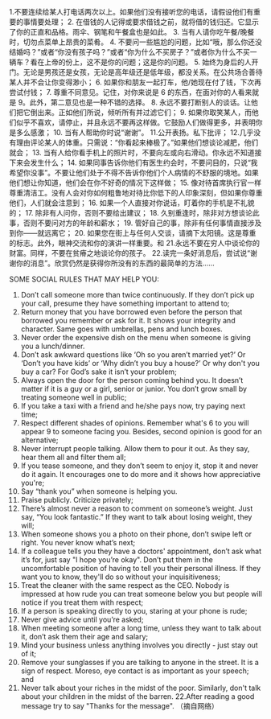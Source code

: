 1.不要连续给某人打电话两次以上。如果他们没有接听您的电话，请假设他们有重要的事情要处理；
2. 在借钱的人记得或要求借钱之前，就将借的钱归还。它显示了你的正直和品格。雨伞、钢笔和午餐盒也是如此。
3. 当有人请你吃午餐/晚餐时，切勿点菜单上昂贵的菜肴。
4. 不要问一些尴尬的问题，比如“哦，那么你还没结婚吗？”或者“你没有孩子吗？”或者“你为什么不买房子？”或者你为什么不买一辆车？看在上帝的份上，这不是你的问题；这是你的问题。
5. 始终为身后的人开门。无论是男孩还是女孩，无论是高年级还是低年级，都没关系。在公共场合善待某人并不会让你变得渺小；
6. 如果你和朋友一起打车，他/她现在付了钱，下次再尝试付钱；
7. 尊重不同意见。记住，对你来说是 6 的东西，在面对你的人看来就是 9。此外，第二意见也是一种不错的选择。
8. 永远不要打断别人的谈话。让他们把它倒出来。正如他们所说，倾听所有并过滤它们；
9. 如果你取笑某人，而他们似乎不喜欢，请停止，并且永远不要再这样做。它鼓励人们做得更多，并表明你是多么感激；
10. 当有人帮助你时说“谢谢”。
11.公开表扬。私下批评；
12.几乎没有理由评论某人的体重。只需说：“你看起来棒极了。”如果他们想谈论减肥，他们就会；
13. 当有人给你看手机上的照片时，不要向左或向右滑动。你永远不知道接下来会发生什么；
14. 如果同事告诉你他们有医生约会时，不要问目的，只说“我希望你没事”。不要让他们处于不得不告诉你他们个人病情的不舒服的境地。如果他们想让你知道，他们会在你不好奇的情况下这样做；
15. 像对待首席执行官一样尊重清洁工。没有人会对你如何粗鲁地对待比你低下的人印象深刻，但如果你尊重他们，人们就会注意到；
16. 如果一个人直接对你说话，盯着你的手机是不礼貌的；
17. 除非有人问你，否则不要给出建议；
18. 久别重逢时，除非对方想谈论此事，否则不要问对方的年龄和薪水；
19. 管好自己的事，除非有任何事情直接涉及到你——就远离它；
20. 如果您在街上与任何人交谈，请摘下太阳镜。这是尊重的标志。此外，眼神交流和你的演讲一样重要。和
21.永远不要在穷人中谈论你的财富。同样，不要在贫瘠之地谈论你的孩子。
22.读完一条好消息后，尝试说“谢谢你的消息”。欣赏仍然是获得你所没有的东西的最简单的方法......

SOME SOCIAL RULES THAT MAY HELP YOU:
1. Don’t call someone more than twice continuously. If they don’t pick up your call, presume they have something important to attend to;
2. Return money that you have borrowed even before the person that borrowed you remember or ask for it. It shows your integrity and character. Same goes with umbrellas, pens and lunch boxes.
3. Never order the expensive dish on the menu when someone is giving you a lunch/dinner.
4. Don’t ask awkward questions like ‘Oh so you aren’t married yet?’ Or ‘Don’t you have kids’ or ‘Why didn’t you buy a house?’ Or why don't you buy a car? For God’s sake it isn’t your problem;
5. Always open the door for the person coming behind you. It doesn’t matter if it is a guy or a girl, senior or junior. You don’t grow small by treating someone well in public;
6. If you take a taxi with a friend and he/she pays now, try paying next time;
7. Respect different shades of opinions. Remember what's 6 to you will appear 9 to someone facing you. Besides, second opinion is good for an alternative;
8. Never interrupt people talking. Allow them to pour it out. As they say, hear them all and filter them all;
9. If you tease someone, and they don’t seem to enjoy it, stop it and never do it again. It encourages one to do more and it shows how appreciative you're;
10. Say “thank you” when someone is helping you.
11. Praise publicly. Criticize privately;
12. There’s almost never a reason to comment on someone’s weight. Just say, “You look fantastic.” If they want to talk about losing weight, they will;
13. When someone shows you a photo on their phone, don’t swipe left or right. You never know what’s next;
14. If a colleague tells you they have a doctors' appointment, don’t ask what it’s for, just say "I hope you’re okay". Don’t put them in the uncomfortable position of having to tell you their personal illness. If they want you to know, they'll do so without your inquisitiveness;
15. Treat the cleaner with the same respect as the CEO. Nobody is impressed at how rude you can treat someone below you but people will notice if you treat them with respect;
16. If a person is speaking directly to you, staring at your phone is rude;
17. Never give advice until you’re asked;
18. When meeting someone after a long time, unless they want to talk about it, don’t ask them their age and salary;
19. Mind your business unless anything involves you directly - just stay out of it;
20. Remove your sunglasses if you are talking to anyone in the street. It is a sign of respect. Moreso, eye contact is as important as your speech; and
21. Never talk about your riches in the midst of the poor. Similarly, don't talk about your children in the midst of the barren.
22.After reading a good message try to say "Thanks for the message".
（摘自网络）